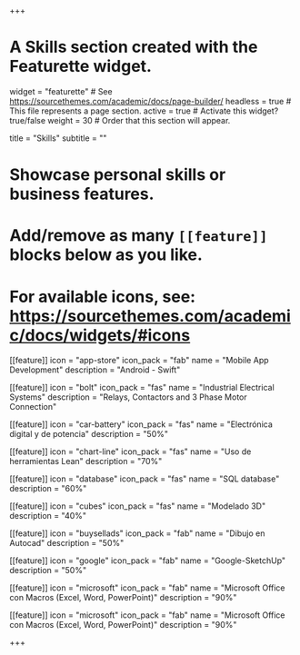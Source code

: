 +++
# A Skills section created with the Featurette widget.
widget = "featurette"  # See https://sourcethemes.com/academic/docs/page-builder/
headless = true  # This file represents a page section.
active = true  # Activate this widget? true/false
weight = 30  # Order that this section will appear.

title = "Skills"
subtitle = ""

# Showcase personal skills or business features.
# 
# Add/remove as many `[[feature]]` blocks below as you like.
# 
# For available icons, see: https://sourcethemes.com/academic/docs/widgets/#icons

[[feature]]
  icon = "app-store"
  icon_pack = "fab"
  name = "Mobile App Development"
  description = "Android - Swift"
  
    
[[feature]]
  icon = "bolt"
  icon_pack = "fas"
  name = "Industrial Electrical Systems"
  description = "Relays, Contactors and 3 Phase Motor Connection"
  
    
[[feature]]
  icon = "car-battery"
  icon_pack = "fas"
  name = "Electrónica digital y de potencia"
  description = "50%"
  
  
[[feature]]
  icon = "chart-line"
  icon_pack = "fas"
  name = "Uso de herramientas Lean"
  description = "70%" 
  
  [[feature]]
  icon = "database"
  icon_pack = "fas"
  name = "SQL database"
  description = "60%"
  
[[feature]]
  icon = "cubes"
  icon_pack = "fas"
  name = "Modelado 3D"
  description = "40%"
  
    
  [[feature]]
  icon = "buysellads"
  icon_pack = "fab"
  name = "Dibujo en Autocad"
  description = "50%"
  
  [[feature]]
  icon = "google"
  icon_pack = "fab"
  name = "Google-SketchUp"
  description = "50%"
  
   [[feature]]
  icon = "microsoft"
  icon_pack = "fab"
  name = "Microsoft Office con Macros (Excel, Word, PowerPoint)"
  description = "90%"
  
   [[feature]]
  icon = "microsoft"
  icon_pack = "fab"
  name = "Microsoft Office con Macros (Excel, Word, PowerPoint)"
  description = "90%"
  
+++
